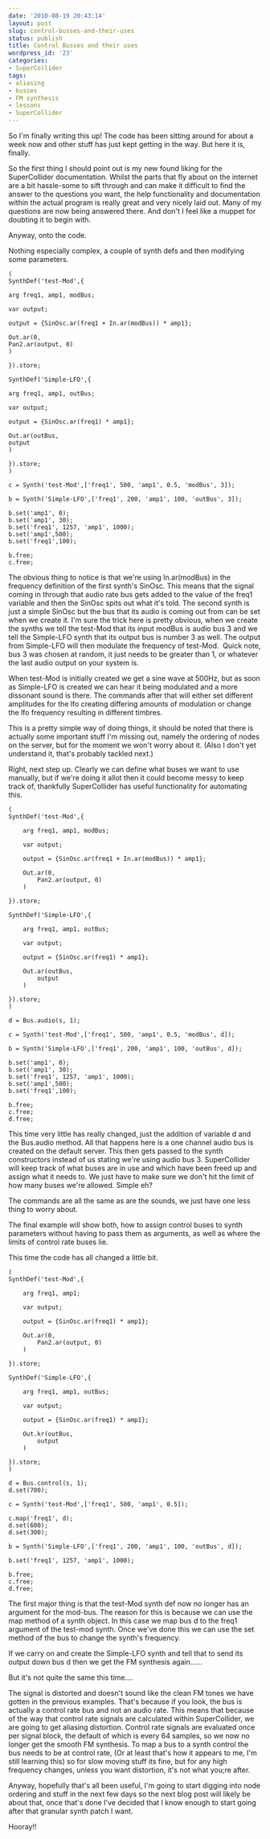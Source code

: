 ```yaml
---
date: '2010-08-19 20:43:14'
layout: post
slug: control-busses-and-their-uses
status: publish
title: Control Busses and their uses
wordpress_id: '23'
categories:
- SuperCollider
tags:
- aliasing
- busses
- FM synthesis
- lessons
- SuperCollider
---
```


So I'm finally writing this up! The code has been sitting around for about a week now and other stuff has just kept getting in the way. But here it is, finally.

So the first thing I should point out is my new found liking for the SuperCollider documentation. Whilst the parts that fly about on the internet are a bit hassle-some to sift through and can make it difficult to find the answer to the questions you want, the help functionality and documentation within the actual program is really great and very nicely laid out. Many of my questions are now being answered there. And don't I feel like a muppet for doubting it to begin with.

Anyway, onto the code.



Nothing especially complex, a couple of synth defs and then modifying some parameters.

    
    (
    SynthDef('test-Mod',{
    
    arg freq1, amp1, modBus;
    
    var output;
    
    output = {SinOsc.ar(freq1 + In.ar(modBus)) * amp1};
    
    Out.ar(0,
    Pan2.ar(output, 0)
    )
    
    }).store;
    
    SynthDef('Simple-LFO',{
    
    arg freq1, amp1, outBus;
    
    var output;
    
    output = {SinOsc.ar(freq1) * amp1};
    
    Out.ar(outBus,
    output
    )
    
    }).store;
    )
    
    c = Synth('test-Mod',['freq1', 500, 'amp1', 0.5, 'modBus', 3]);
    
    b = Synth('Simple-LFO',['freq1', 200, 'amp1', 100, 'outBus', 3]);
    
    b.set('amp1', 0);
    b.set('amp1', 30);
    b.set('freq1', 1257, 'amp1', 1000);
    b.set('amp1',500);
    b.set('freq1',100);
    
    b.free;
    c.free;
    


The obvious thing to notice is that we're using In.ar(modBus) in the frequency definition of the first synth's SinOsc. This means that the signal coming in through that audio rate bus gets added to the value of the freq1 variable and then the SinOsc spits out what it's told. The second synth is just a simple SinOsc but the bus that its audio is coming out from can be set when we create it. I'm sure the trick here is pretty obvious, when we create the synths we tell the test-Mod that its input modBus is audio bus 3 and we tell the Simple-LFO synth that its output bus is number 3 as well. The output from Simple-LFO will then modulate the frequency of test-Mod.  Quick note, bus 3 was chosen at random, it just needs to be greater than 1, or whatever the last audio output on your system is.

When test-Mod is initially created we get a sine wave at 500Hz, but as soon as Simple-LFO is created we can hear it being modulated and a more dissonant sound is there. The commands after that will either set different amplitudes for the lfo creating differing amounts of modulation or change the lfo frequency resulting in different timbres.

This is a pretty simple way of doing things, it should be noted that there is actually some important stuff I'm missing out, namely the ordering of nodes on the server, but for the moment we won't worry about it. (Also I don't yet understand it, that's probably tackled next.)

Right, next step up. Clearly we can define what buses we want to use manually, but if we're doing it allot then it could become messy to keep track of, thankfully SuperCollider has useful functionality for automating this.

    
    (
    SynthDef('test-Mod',{
    
    	arg freq1, amp1, modBus;
    
    	var output;
    
    	output = {SinOsc.ar(freq1 + In.ar(modBus)) * amp1};
    
    	Out.ar(0,
    		Pan2.ar(output, 0)
    	)
    
    }).store;
    
    SynthDef('Simple-LFO',{
    
    	arg freq1, amp1, outBus;
    
    	var output;
    
    	output = {SinOsc.ar(freq1) * amp1};
    
    	Out.ar(outBus,
    		output
    	)
    
    }).store;
    )
    
    d = Bus.audio(s, 1);
    
    c = Synth('test-Mod',['freq1', 500, 'amp1', 0.5, 'modBus', d]);
    
    b = Synth('Simple-LFO',['freq1', 200, 'amp1', 100, 'outBus', d]);
    
    b.set('amp1', 0);
    b.set('amp1', 30);
    b.set('freq1', 1257, 'amp1', 1000);
    b.set('amp1',500);
    b.set('freq1',100);
    
    b.free;
    c.free;
    d.free;
    


This time very little has really changed, just the addition of variable d and the Bus.audio method. All that happens here is a one channel audio bus is created on the default server. This then gets passed to the synth constructors instead of us stating we're using audio bus 3. SuperCollider will keep track of what buses are in use and which have been freed up and assign what it needs to. We just have to make sure we don't hit the limit of how many buses we're allowed. Simple eh?

The commands are all the same as are the sounds, we just have one less thing to worry about.

The final example will show both, how to assign control buses to synth parameters without having to pass them as arguments, as well as where the limits of control rate buses lie.

This time the code has all changed a little bit.

    
    (
    SynthDef('test-Mod',{
    
    	arg freq1, amp1;
    
    	var output;
    
    	output = {SinOsc.ar(freq1) * amp1};
    
    	Out.ar(0,
    		Pan2.ar(output, 0)
    	)
    
    }).store;
    
    SynthDef('Simple-LFO',{
    
    	arg freq1, amp1, outBus;
    
    	var output;
    
    	output = {SinOsc.ar(freq1) * amp1};
    
    	Out.kr(outBus,
    		output
    	)
    
    }).store;
    )
    
    d = Bus.control(s, 1);
    d.set(700);
    
    c = Synth('test-Mod',['freq1', 500, 'amp1', 0.5]);
    
    c.map('freq1', d);
    d.set(600);
    d.set(300);
    
    b = Synth('Simple-LFO',['freq1', 200, 'amp1', 100, 'outBus', d]);
    
    b.set('freq1', 1257, 'amp1', 1000);
    
    b.free;
    c.free;
    d.free;
    


The first major thing is that the test-Mod synth def now no longer has an argument for the mod-bus. The reason for this is because we can use the map method of a synth object. In this case we map bus d to the freq1 argument of the test-mod synth. Once we've done this we can use the set method of the bus to change the synth's frequency.

If we carry on and create the Simple-LFO synth and tell that to send its output down bus d then we get the FM synthesis again......

But it's not quite the same this time....

The signal is distorted and doesn't sound like the clean FM tones we have gotten in the previous examples. That's because if you look, the bus is actually a control rate bus and not an audio rate. This means that because of the way that control rate signals are calculated within SuperCollider, we are going to get aliasing distortion. Control rate signals are evaluated once per signal block, the default of which is every 64 samples, so we now no longer get the smooth FM synthesis. To map a bus to a synth control the bus needs to be at control rate, (Or at least that's how it appears to me, I'm still learning this) so for slow moving stuff its fine, but for any high frequency changes, unless you want distortion, it's not what you;re after.

Anyway, hopefully that's all been useful, I'm going to start digging into node ordering and stuff in the next few days so the next blog post will likely be about that, once that's done I've decided that I know enough to start going after that granular synth patch I want.

Hooray!!
